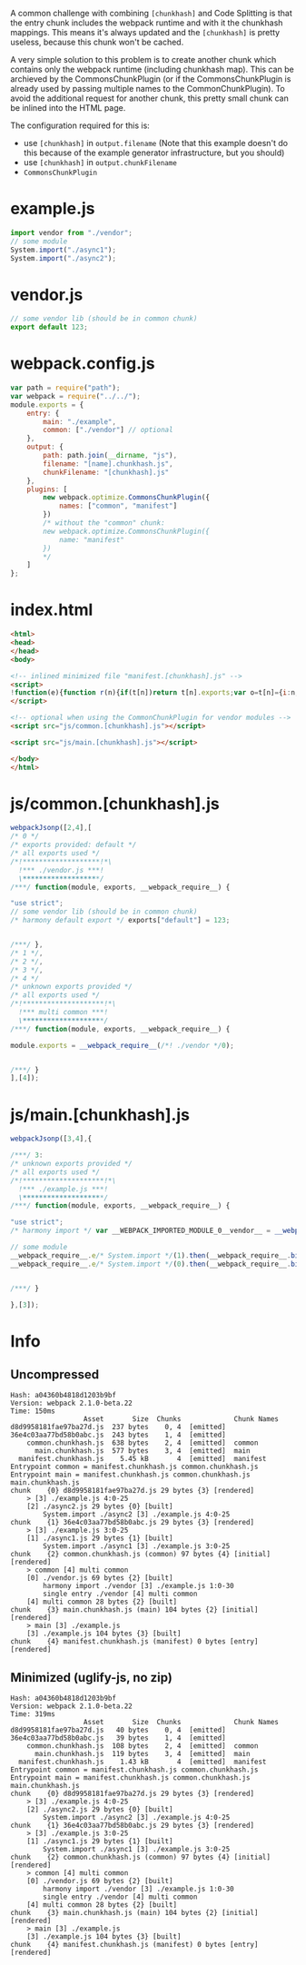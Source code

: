A common challenge with combining `[chunkhash]` and Code Splitting is that the entry chunk includes the webpack runtime and with it the chunkhash mappings. This means it's always updated and the `[chunkhash]` is pretty useless, because this chunk won't be cached.

A very simple solution to this problem is to create another chunk which contains only the webpack runtime (including chunkhash map). This can be archieved by the CommonsChunkPlugin (or if the CommonsChunkPlugin is already used by passing multiple names to the CommonChunkPlugin). To avoid the additional request for another chunk, this pretty small chunk can be inlined into the HTML page.

The configuration required for this is:

* use `[chunkhash]` in `output.filename` (Note that this example doesn't do this because of the example generator infrastructure, but you should)
* use `[chunkhash]` in `output.chunkFilename`
* `CommonsChunkPlugin`

# example.js

``` javascript
import vendor from "./vendor";
// some module
System.import("./async1");
System.import("./async2");
```

# vendor.js

``` javascript
// some vendor lib (should be in common chunk)
export default 123;
```

# webpack.config.js

``` javascript
var path = require("path");
var webpack = require("../../");
module.exports = {
	entry: {
		main: "./example",
		common: ["./vendor"] // optional
	},
	output: {
		path: path.join(__dirname, "js"),
		filename: "[name].chunkhash.js",
		chunkFilename: "[chunkhash].js"
	},
	plugins: [
		new webpack.optimize.CommonsChunkPlugin({
			names: ["common", "manifest"]
		})
		/* without the "common" chunk:
		new webpack.optimize.CommonsChunkPlugin({
			name: "manifest"
		})
		*/
	]
};
```

# index.html

``` html
<html>
<head>
</head>
<body>

<!-- inlined minimized file "manifest.[chunkhash].js" -->
<script>
!function(e){function r(n){if(t[n])return t[n].exports;var o=t[n]={i:n,l:!1,exports:{}};return e[n].call(o.exports,o,o.exports,r),o.l=!0,o.exports}var n=window.webpackJsonp;window.webpackJsonp=function(t,a,c){for(var u,i,f,l=0,s=[];l<t.length;l++)i=t[l],o[i]&&s.push(o[i][0]),o[i]=0;for(u in a)Object.prototype.hasOwnProperty.call(a,u)&&(e[u]=a[u]);for(n&&n(t,a,c);s.length;)s.shift()();if(c)for(l=0;l<c.length;l++)f=r(r.s=c[l]);return f};var t={},o={4:0};r.e=function(e){function n(){a.onerror=a.onload=null,clearTimeout(c);var r=o[e];0!==r&&(r&&r[1](new Error("Loading chunk "+e+" failed.")),o[e]=void 0)}if(0===o[e])return Promise.resolve();if(o[e])return o[e][2];var t=document.getElementsByTagName("head")[0],a=document.createElement("script");a.type="text/javascript",a.charset="utf-8",a.async=!0,a.timeout=12e4,a.src=r.p+""+{0:"d8d9958181fae97ba27d",1:"36e4c03aa77bd58b0abc",2:"1437a149014dcc6cefbb",3:"388c9e54384a6129e3bd"}[e]+".js";var c=setTimeout(n,12e4);a.onerror=a.onload=n,t.appendChild(a);var u=new Promise(function(r,n){o[e]=[r,n]});return o[e][2]=u},r.m=e,r.c=t,r.i=function(e){return e},r.d=function(e,r,n){Object.defineProperty(e,r,{configurable:!1,enumerable:!0,get:n})},r.n=function(e){var n=e&&e.__esModule?function(){return e["default"]}:function(){return e};return r.d(n,"a",n),n},r.o=function(e,r){return Object.prototype.hasOwnProperty.call(e,r)},r.p="js/",r.oe=function(e){throw console.error(e),e}}([]);
</script>

<!-- optional when using the CommonChunkPlugin for vendor modules -->
<script src="js/common.[chunkhash].js"></script>

<script src="js/main.[chunkhash].js"></script>

</body>
</html>
```

# js/common.[chunkhash].js

``` javascript
webpackJsonp([2,4],[
/* 0 */
/* exports provided: default */
/* all exports used */
/*!*******************!*\
  !*** ./vendor.js ***!
  \*******************/
/***/ function(module, exports, __webpack_require__) {

"use strict";
// some vendor lib (should be in common chunk)
/* harmony default export */ exports["default"] = 123;


/***/ },
/* 1 */,
/* 2 */,
/* 3 */,
/* 4 */
/* unknown exports provided */
/* all exports used */
/*!********************!*\
  !*** multi common ***!
  \********************/
/***/ function(module, exports, __webpack_require__) {

module.exports = __webpack_require__(/*! ./vendor */0);


/***/ }
],[4]);
```

# js/main.[chunkhash].js

``` javascript
webpackJsonp([3,4],{

/***/ 3:
/* unknown exports provided */
/* all exports used */
/*!********************!*\
  !*** ./example.js ***!
  \********************/
/***/ function(module, exports, __webpack_require__) {

"use strict";
/* harmony import */ var __WEBPACK_IMPORTED_MODULE_0__vendor__ = __webpack_require__(/*! ./vendor */ 0);

// some module
__webpack_require__.e/* System.import */(1).then(__webpack_require__.bind(null, /*! ./async1 */ 1));
__webpack_require__.e/* System.import */(0).then(__webpack_require__.bind(null, /*! ./async2 */ 2));


/***/ }

},[3]);
```

# Info

## Uncompressed

```
Hash: a04360b4818d1203b9bf
Version: webpack 2.1.0-beta.22
Time: 150ms
                  Asset       Size  Chunks             Chunk Names
d8d9958181fae97ba27d.js  237 bytes    0, 4  [emitted]  
36e4c03aa77bd58b0abc.js  243 bytes    1, 4  [emitted]  
    common.chunkhash.js  638 bytes    2, 4  [emitted]  common
      main.chunkhash.js  577 bytes    3, 4  [emitted]  main
  manifest.chunkhash.js    5.45 kB       4  [emitted]  manifest
Entrypoint common = manifest.chunkhash.js common.chunkhash.js
Entrypoint main = manifest.chunkhash.js common.chunkhash.js main.chunkhash.js
chunk    {0} d8d9958181fae97ba27d.js 29 bytes {3} [rendered]
    > [3] ./example.js 4:0-25
    [2] ./async2.js 29 bytes {0} [built]
        System.import ./async2 [3] ./example.js 4:0-25
chunk    {1} 36e4c03aa77bd58b0abc.js 29 bytes {3} [rendered]
    > [3] ./example.js 3:0-25
    [1] ./async1.js 29 bytes {1} [built]
        System.import ./async1 [3] ./example.js 3:0-25
chunk    {2} common.chunkhash.js (common) 97 bytes {4} [initial] [rendered]
    > common [4] multi common 
    [0] ./vendor.js 69 bytes {2} [built]
        harmony import ./vendor [3] ./example.js 1:0-30
        single entry ./vendor [4] multi common
    [4] multi common 28 bytes {2} [built]
chunk    {3} main.chunkhash.js (main) 104 bytes {2} [initial] [rendered]
    > main [3] ./example.js 
    [3] ./example.js 104 bytes {3} [built]
chunk    {4} manifest.chunkhash.js (manifest) 0 bytes [entry] [rendered]
```

## Minimized (uglify-js, no zip)

```
Hash: a04360b4818d1203b9bf
Version: webpack 2.1.0-beta.22
Time: 319ms
                  Asset       Size  Chunks             Chunk Names
d8d9958181fae97ba27d.js   40 bytes    0, 4  [emitted]  
36e4c03aa77bd58b0abc.js   39 bytes    1, 4  [emitted]  
    common.chunkhash.js  108 bytes    2, 4  [emitted]  common
      main.chunkhash.js  119 bytes    3, 4  [emitted]  main
  manifest.chunkhash.js    1.43 kB       4  [emitted]  manifest
Entrypoint common = manifest.chunkhash.js common.chunkhash.js
Entrypoint main = manifest.chunkhash.js common.chunkhash.js main.chunkhash.js
chunk    {0} d8d9958181fae97ba27d.js 29 bytes {3} [rendered]
    > [3] ./example.js 4:0-25
    [2] ./async2.js 29 bytes {0} [built]
        System.import ./async2 [3] ./example.js 4:0-25
chunk    {1} 36e4c03aa77bd58b0abc.js 29 bytes {3} [rendered]
    > [3] ./example.js 3:0-25
    [1] ./async1.js 29 bytes {1} [built]
        System.import ./async1 [3] ./example.js 3:0-25
chunk    {2} common.chunkhash.js (common) 97 bytes {4} [initial] [rendered]
    > common [4] multi common 
    [0] ./vendor.js 69 bytes {2} [built]
        harmony import ./vendor [3] ./example.js 1:0-30
        single entry ./vendor [4] multi common
    [4] multi common 28 bytes {2} [built]
chunk    {3} main.chunkhash.js (main) 104 bytes {2} [initial] [rendered]
    > main [3] ./example.js 
    [3] ./example.js 104 bytes {3} [built]
chunk    {4} manifest.chunkhash.js (manifest) 0 bytes [entry] [rendered]
```